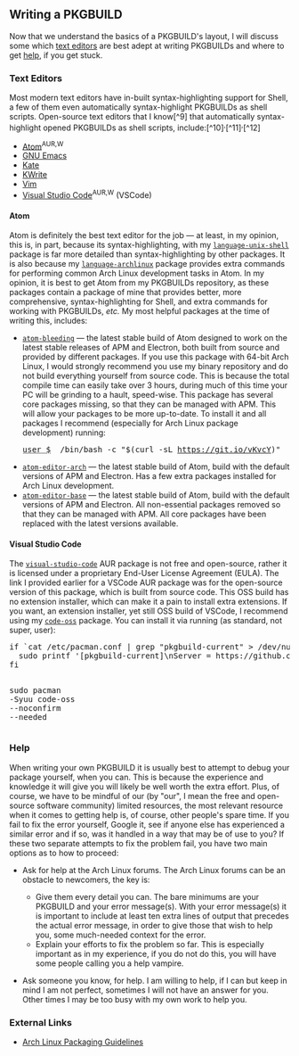 ## Writing a PKGBUILD
Now that we understand the basics of a PKGBUILD's layout, I will discuss some which [text editors](#text-editors) are best adept at writing PKGBUILDs and where to get [help](#help), if you get stuck.

### Text Editors
Most modern text editors have in-built syntax-highlighting support for Shell, a few of them even automatically syntax-highlight PKGBUILDs as shell scripts. Open-source text editors that I know[^9] that automatically syntax-highlight opened PKGBUILDs as shell scripts, include:[^10]<sup>,</sup>[^11]<sup>,</sup>[^12]

* [Atom](https://aur.archlinux.org/packages/atom-editor)<sup>AUR,W</sup>
* [GNU Emacs](https://www.archlinux.org/packages/extra/x86_64/emacs)
* [Kate](https://www.archlinux.org/packages/extra/x86_64/kate)
* [KWrite](https://www.archlinux.org/packages/extra/x86_64/kwrite)
* [Vim](https://www.archlinux.org/packages/extra/x86_64/vim)
* [Visual Studio Code](https://aur.archlinux.org/packages/visual-studio-code-oss)<sup>AUR,W</sup> (VSCode)

#### Atom
Atom is definitely the best text editor for the job &mdash; at least, in my opinion, this is, in part, because its syntax-highlighting, with my [`language-unix-shell`](https://atom.io/packages/language-unix-shell) package is far more detailed than syntax-highlighting by other packages. It is also because my [`language-archlinux`](https://atom.io/packages/language-archlinux) package provides extra commands for performing common Arch Linux development tasks in Atom. In my opinion, it is best to get Atom from my PKGBUILDs repository, as these packages contain a package of mine that provides better, more comprehensive, syntax-highlighting for Shell, and extra commands for working with PKGBUILDs, *etc.* My most helpful packages at the time of writing this, includes:

<ul>
  <li><code><a href="https://github.com/fusion809/arch-atom" link="_blank">atom-bleeding</a></code> &mdash; the latest stable build of Atom designed to work on the latest stable releases of APM and Electron, both built from source and provided by different packages. If you use this package with 64-bit Arch Linux, I would strongly recommend you use my binary repository and do not build everything yourself from source code. This is because the total compile time can easily take over 3 hours, during much of this time your PC will be grinding to a hault, speed-wise. This package has several core packages missing, so that they can be managed with APM. This will allow your packages to be more up-to-date. To install it and all packages I recommend (especially for Arch Linux package development) running: <div class="language-bash highlighter-rouge"><pre class="highlight"><span class="codeu"><abbr title="This is to be run as standard, non-root, user">user $</abbr></span> &nbsp;/bin/bash <span class="opt">-c</span> <span class="s2">"</span><span class="k">$(</span><span class="si">curl</span> <span class="opt">-sL</span> <a href="https://git.io/vKvcY" link="_blank">https://git.io/vKvcY</a><span class="k">)</span><span class="s2">"</span></pre></div></li>
  <li><code><a href="https://github.com/fusion809/atom-editor-arch" link="_blank">atom-editor-arch</a></code> &mdash; the latest stable build of Atom, build with the default versions of APM and Electron. Has a few extra packages installed for Arch Linux development.</li>
  <li><code><a href="https://github.com/fusion809/atom-editor-base" link="_blank">atom-editor-base</a></code> &mdash; the latest stable build of Atom, build with the default versions of APM and Electron. All non-essential packages removed so that they can be managed with APM. All core packages have been replaced with the latest versions available.</li>
</ul>

#### Visual Studio Code
The [`visual-studio-code`](https://aur.archlinux.org/packages/visual-studio-code) AUR package is not free and open-source, rather it is licensed under a proprietary End-User License Agreement (EULA). The link I provided earlier for a VSCode AUR package was for the open-source version of this package, which is built from source code. This OSS build has no extension installer, which can make it a pain to install extra extensions. If you want, an extension installer, yet still OSS build of VSCode, I recommend using my [`code-oss`](https://github.com/fusion809/code-oss) package. You can install it via running (as standard, not super, user):

<div class="language-bash highlighter-rouge"><pre class="highlight"><span class="k">if</span> <span class="sb">`</span><span class="s">cat</span> /etc/pacman.conf | <span class="s">grep</span> <span class="s2">"pkgbuild-current"</span> &gt; /dev/null 2&gt;&amp;1<span class="sb">`</span>; <span class="k">then
  </span><span class="gt">sudo</span> <span class="nb">printf</span> <span class="s1">'[pkgbuild-current]\nServer = https://github.com/fusion809/PKGBUILDs/releases/download/current/\nSigLevel = PackageOptional'</span> &gt;&gt; /etc/pacman.conf
<span class="k">fi</span>

<span class="gt">sudo</span> <span class="na">pacman</span> <span class="opt">-Syuu</span> code-oss <span class="opt">--noconfirm</span> <span class="opt">--needed</span></pre></div>

### Help
When writing your own PKGBUILD it is usually best to attempt to debug your package yourself, when you can. This is because the experience and knowledge it will give you will likely be well worth the extra effort. Plus, of course, we have to be mindful of our (by "our", I mean the free and open-source software community) limited resources, the most relevant resource when it comes to getting help is, of course, other people's spare time. If you fail to fix the error yourself, Google it, see if anyone else has experienced a similar error and if so, was it handled in a way that may be of use to you? If these two separate attempts to fix the problem fail, you have two main options as to how to proceed:

* Ask for help at the Arch Linux forums. The Arch Linux forums can be an obstacle to newcomers, the key is:

  * Give them every detail you can. The bare minimums are your PKGBUILD and your error message(s). With your error message(s) it is important to include at least ten extra lines of output that precedes the actual error message, in order to give those that wish to help you, some much-needed context for the error.
  * Explain your efforts to fix the problem so far. This is especially important as in my experience, if you do not do this, you will have some people calling you a help vampire.

* Ask someone you know, for help. I am willing to help, if I can but keep in mind I am not perfect, sometimes I will not have an answer for you. Other times I may be too busy with my own work to help you.

### External Links
* [Arch Linux Packaging Guidelines](https://wiki.archlinux.org/index.php/Arch_packaging_standards)
